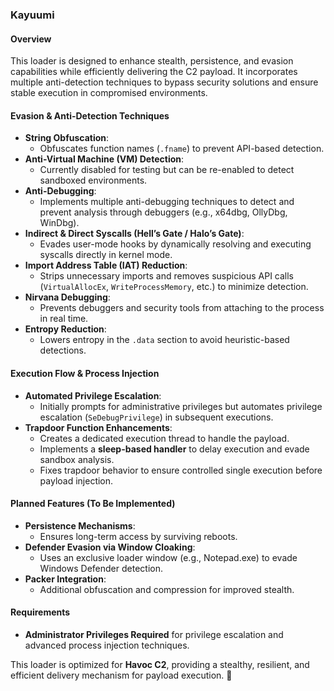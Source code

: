 ### Kayuumi

#### Overview  
This loader is designed to enhance stealth, persistence, and evasion capabilities while efficiently delivering the C2 payload. It incorporates multiple anti-detection techniques to bypass security solutions and ensure stable execution in compromised environments.  

#### Evasion & Anti-Detection Techniques  
- **String Obfuscation**:  
  - Obfuscates function names (`.fname`) to prevent API-based detection.  
- **Anti-Virtual Machine (VM) Detection**:  
  - Currently disabled for testing but can be re-enabled to detect sandboxed environments.  
- **Anti-Debugging**:  
  - Implements multiple anti-debugging techniques to detect and prevent analysis through debuggers (e.g., x64dbg, OllyDbg, WinDbg).  
- **Indirect & Direct Syscalls (Hell’s Gate / Halo’s Gate)**:  
  - Evades user-mode hooks by dynamically resolving and executing syscalls directly in kernel mode.  
- **Import Address Table (IAT) Reduction**:  
  - Strips unnecessary imports and removes suspicious API calls (`VirtualAllocEx`, `WriteProcessMemory`, etc.) to minimize detection.  
- **Nirvana Debugging**:  
  - Prevents debuggers and security tools from attaching to the process in real time.  
- **Entropy Reduction**:  
  - Lowers entropy in the `.data` section to avoid heuristic-based detections.  

#### Execution Flow & Process Injection  
- **Automated Privilege Escalation**:  
  - Initially prompts for administrative privileges but automates privilege escalation (`SeDebugPrivilege`) in subsequent executions.  
- **Trapdoor Function Enhancements**:  
  - Creates a dedicated execution thread to handle the payload.  
  - Implements a **sleep-based handler** to delay execution and evade sandbox analysis.  
  - Fixes trapdoor behavior to ensure controlled single execution before payload injection.  

#### Planned Features (To Be Implemented)  
- **Persistence Mechanisms**:  
  - Ensures long-term access by surviving reboots.  
- **Defender Evasion via Window Cloaking**:  
  - Uses an exclusive loader window (e.g., Notepad.exe) to evade Windows Defender detection.  
- **Packer Integration**:  
  - Additional obfuscation and compression for improved stealth.  

#### Requirements  
- **Administrator Privileges Required** for privilege escalation and advanced process injection techniques.  

This loader is optimized for **Havoc C2**, providing a stealthy, resilient, and efficient delivery mechanism for payload execution. 🚀  
